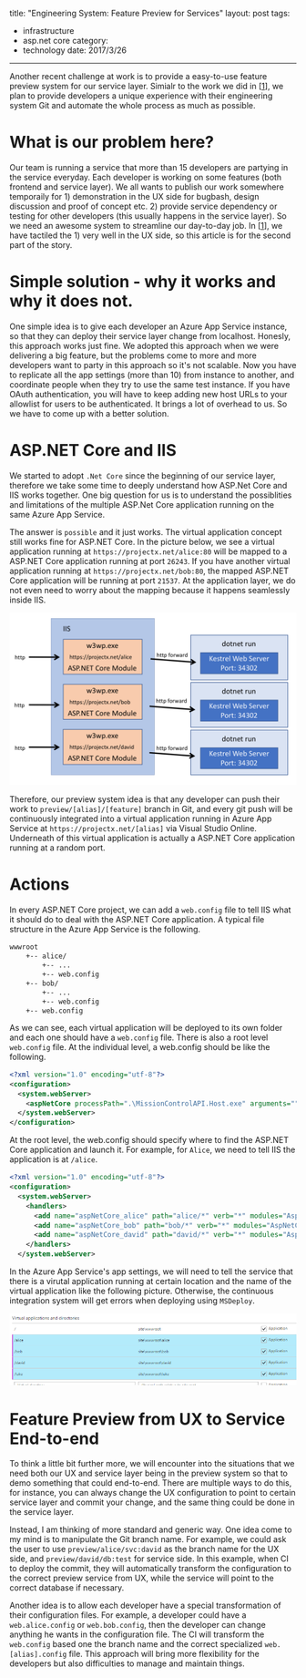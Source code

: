 title: "Engineering System: Feature Preview for Services"
layout: post
tags:
- infrastructure
- asp.net core
category:
- technology
date: 2017/3/26
---

Another recent challenge at work is to provide a easy-to-use feature preview system for our service layer. Simialr to the work we did in [[1][1]], we plan to provide developers a unique experience with their engineering system Git and automate the whole process as much as possible.

# What is our problem here?

Our team is running a service that more than 15 developers are partying in the service everyday. Each developer is working on some features (both frontend and service layer). We all wants to publish our work somewhere temporaily for 1) demonstration in the UX side for bugbash, design discussion and proof of concept etc. 2) provide service dependency or testing for other developers (this usually happens in the service layer). So we need an awesome system to streamline our day-to-day job. In [[1][1]], we have tactiled the 1) very well in the UX side, so this article is for the second part of the story.

<!-- more -->

# Simple solution - why it works and why it does not.

One simple idea is to give each developer an Azure App Service instance, so that they can deploy their service layer change from localhost. Honesly, this approach works just fine. We adopted this approach when we were delivering a big feature, but the problems come to more and more developers want to party in this approach so it's not scalable. Now you have to replicate all the app settings (more than 10) from instance to another, and coordinate people when they try to use the same test instance. If you have OAuth authentication, you will have to keep adding new host URLs to your allowlist for users to be authenticated. It brings a lot of overhead to us. So we have to come up with a better solution.

# ASP.NET Core and IIS

We started to adopt `.Net Core` since the beginning of our service layer, therefore we take some time to deeply understand how ASP.Net Core and IIS works together. One big question for us is to understand the possiblities and limitations of the multiple ASP.Net Core application running on the same Azure App Service.

The answer is `possible` and it just works. The virtual application concept still works fine for ASP.NET Core. In the picture below, we see a virtual application running at `https://projectx.net/alice:80` will be mapped to a ASP.NET Core application running at port `26243`. If you have another virtual application running at `https://projectx.net/bob:80`, the mapped ASP.NET Core application will be running at port `21537`. At the application layer, we do not even need to worry about the mapping because it happens seamlessly inside IIS.

![](/images/concept.png)

Therefore, our preview system idea is that any developer can push their work to `preview/[alias]/[feature]` branch in Git, and every git push will be continuously integrated into a virtual application running in Azure App Service at `https://projectx.net/[alias]` via Visual Studio Online. Underneath of this virtual application is actually a ASP.NET Core application running at a random port.

# Actions

In every ASP.NET Core project, we can add a `web.config` file to tell IIS what it should do to deal with the ASP.NET Core application. A typical file structure in the Azure App Service is the following.

```shell
wwwroot
    +-- alice/
        +-- ...
        +-- web.config
    +-- bob/
        +-- ...
        +-- web.config
    +-- web.config
```

As we can see, each virtual application will be deployed to its own folder and each one should have a `web.config` file. There is also a root level `web.config` file. At the individual level, a web.config should be like the following.

```xml
<?xml version="1.0" encoding="utf-8"?>
<configuration>
  <system.webServer>
    <aspNetCore processPath=".\MissionControlAPI.Host.exe" arguments="" stdoutLogEnabled="true" stdoutLogFile=".\logs\stdout" forwardWindowsAuthToken="false" />
  </system.webServer>
</configuration>
```

At the root level, the web.config should specify where to find the ASP.NET Core application and launch it. For example, for `Alice`, we need to tell IIS the application is at `/alice`.

```xml
<?xml version="1.0" encoding="utf-8"?>
<configuration>
  <system.webServer>
    <handlers>
      <add name="aspNetCore_alice" path="alice/*" verb="*" modules="AspNetCoreModule" resourceType="Unspecified" />
      <add name="aspNetCore_bob" path="bob/*" verb="*" modules="AspNetCoreModule" resourceType="Unspecified" />
      <add name="aspNetCore_david" path="david/*" verb="*" modules="AspNetCoreModule" resourceType="Unspecified" />
    </handlers>
  </system.webServer>
```

In the Azure App Service's app settings, we will need to tell the service that there is a virutal application running at certain location and the name of the virtual application like the following picture. Otherwise, the continuous integration system will get errors when deploying using `MSDeploy`.

![](/images/virtualdirectory.png)

# Feature Preview from UX to Service End-to-end

To think a little bit further more, we will encounter into the situations that we need both our UX and service layer being in the preview system so that to demo something that could end-to-end. There are multiple ways to do this, for instance, you can always change the UX configuration to point to certain service layer and commit your change, and the same thing could be done in the service layer.

Instead, I am thinking of more standard and generic way. One idea come to my mind is to manipulate the Git branch name. For example, we could ask the user to use `preview/alice/svc:david` as the branch name for the UX side, and `preview/david/db:test` for service side. In this example, when CI to deploy the commit, they will automatically transform the configuration to the correct preview service from UX, while the service will point to the correct database if necessary.

Another idea is to allow each developer have a special transformation of their configuration files. For example, a developer could have a `web.alice.config` or `web.bob.config`, then the developer can change anything he wants in the configuration file. The CI will transform the `web.config` based one the branch name and the correct specialized `web.[alias].config` file. This approach will bring more flexibility for the developers but also difficulties to manage and maintain things.


[1]: http://jilongliao.com/2016/02/04/Preview-Ci/